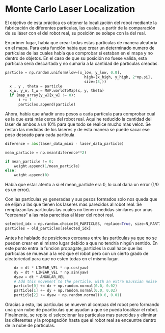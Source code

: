 # Monte Carlo Laser Localization

El objetivo de esta práctica es obtener la localización del robot mediante la fabricación de diferentes partículas, las cuales, a partir de la comparación de su láser con el del robot real, su posición se solape con la del real.

En primer lugar, había que crear todas estas partículas de manera aleatoria en el mapa. Para esta función había que crear un determinado numero de partículas de las cuales había que comprobar si estaban en el mapa y no dentro de objetos. En el caso de que su posición no fuese valida, esta partícula sería descartada y no sumaría a la cantidad de partículas creadas.

```python
particle = np.random.uniform(low=[x_low, y_low, 0.0],
                                    high=[x_high, y_high, 2*np.pi],
                                    size=(3,))
  x , y , theta = particle
  x_w, y_w, t_w = MAP.worldToMap(x, y, theta)
  if (map_array[y_w][x_w] != 0):
      i += 1
      particles.append(particle)
```

Ahora, había que añadir unos pesos a cada partícula para comprobar cual es la que está más cerca del robot real. Aquí he reducido la cantidad del laser de ambos a un 10% para que todo se realice mucho mas veloz. Se restan las medidas de los láseres y de esta manera se puede sacar ese peso deseado para cada partícula.
```python
diference = abs(laser_data_mini - laser_data_particle)

mean_particle = np.mean(diference**2)

if mean_particle != 0:
    weight.append(1/mean_particle)
else:
    weight.append(0)
```
Había que estar atento a si el mean_particle era 0, lo cual daría un error (1/0 es un error).

Con las partículas ya generadas y sus pesos formados solo nos queda que se elijan a las que tienen los laseres mas parecidos al robot real. Se remplazan las partículas las cuales no tienen medidas similares por unas "cercanas" a las más parecidas al láser del robot real.  
```python
selected_idx = np.random.choice(N_PARTICLES, replace=True, size=N_PARTICLES, p=weights)
particles = old_particles[selected_idx]
```

Antes he hablado de posiciones cercanas entre las partículas ya que no se pueden crear en el mismo lugar debido a que no tendría ningún sentido. En este punto entra la funcion propagate_particles la cual hace que las partículas se muevan a la vez que el robot pero con un cierto grado de aleatoriedad para que no esten todas en el mismo lugar.
```python
    dx = dt * LINEAR_VEL * np.cos(yaw)
    dy = dt * LINEAR_VEL * np.sin(yaw)
    dyaw = dt * ANGULAR_VEL
    # Add this movement to the particle, with an extra Gaussian noise
    particle[0] += dx + np.random.normal(0.0, 0.02)
    particle[1] += dy + np.random.normal(0.0, 0.02)
    particle[2] += dyaw + np.random.normal(0.0, 0.01)
```
Gracias a esto, las partículas se mueven al compas del robot pero formando una gran nube de poartículas que ayudan a que se pueda localizar el robot.
Finalmente, se repite el seleccionar las partículas mas parecidas y eliminar las diferentes y la propagación hasta que el robot real se enceuntre dentro de la nube de partículas.



